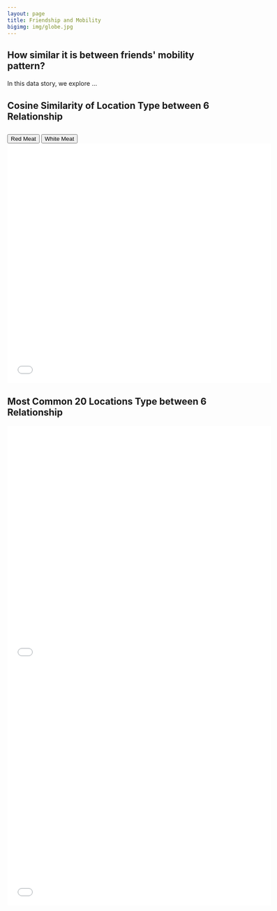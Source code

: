 ```yaml
---
layout: page
title: Friendship and Mobility
bigimg: img/globe.jpg
---
```

## How similar it is between friends' mobility pattern?
#### 

In this data story, we explore ...

## Cosine Similarity of Location Type between 6 Relationship

<div class="row">
  <div class="col-sm"></div>
  <div class="col-sm">
    <div class="btn-group" role="group" aria-label="Basic example" style="margin-top: 2em;">
      <button type="button" id="redmeat" class="btn btn-outline-dark active" onclick="redMeat()">Red Meat</button>
      <button type="button" id="whitemeat" class="btn btn-outline-dark" onclick="whiteMeat()">White Meat</button>
    </div>
  </div>
  <div class="col-sm"></div>
</div>

<iframe id='cosine-similarity' frameborder="no" border="0" marginwidth="0" marginheight="0" width="120%" height="550" src="plot/6_relationship_cosine_similarity_2.html"></iframe>

<script>

function redMeat(){
var iframe = document.getElementById("cosine-similarity");
iframe.src = "plot/6_relationship_cosine_similarity_2.html"
}
function whiteMeat(){
var iframe = document.getElementById("cosine-similarity");
iframe.src = "plot/6_relationship_most_common_2.html"
}
<!--
</script>
<script>
var selected = "redmeat"
document.getElementById(selected).onclick = function() {
{
    var iframe = document.getElementById("cosine-similarity");
    if (iframe.src == "http://www.w3schools.com/") {
        iframe.src = "http://agar.io/";    
    }
    else {
        iframe.src = "http://www.w3schools.com/"
    }
}
</script>

<!-- <iframe id='cosine-similarity' frameborder="no" border="0" marginwidth="0" marginheight="0" width="120%" height="550" src="plot/6_relationship_cosine_similarity_2.html"></iframe>
<iframe id="most-common" frameborder="no" border="0" marginwidth="0" marginheight="0" width="120%" height="550" src="plot/6_relationship_most_common_2.html"></iframe> -->

## Most Common 20 Locations Type between 6 Relationship

<iframe frameborder="no" border="0" marginwidth="0" marginheight="0" width="120%" height="550" src="plot/6_relationship_most_common_1.html"></iframe>
<iframe frameborder="no" border="0" marginwidth="0" marginheight="0" width="120%" height="550" src="plot/6_relationship_most_common_2.html"></iframe>
